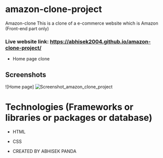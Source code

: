 # amazon-clone-project
Amazon-clone  This is a clone of a e-commerce website which is Amazon (Front-end part only)

### Live website link: https://abhisek2004.github.io/amazon-clone-project/

- Home page clone

## Screenshots

![Home page] ![Screenshot_amazon_clone_project](https://github.com/abhisek2004/amazon-clone-project/assets/117925314/8e252ff9-aa63-453d-a5c0-8277895817d2)

# Technologies (Frameworks or libraries or packages or database)
- HTML
- CSS

- CREATED BY ABHISEK PANDA
